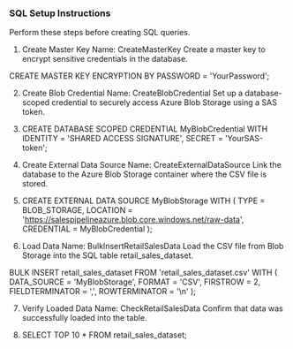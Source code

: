### SQL Setup Instructions
Perform these steps before creating SQL queries.

1. Create Master Key
Name: CreateMasterKey
Create a master key to encrypt sensitive credentials in the database.

CREATE MASTER KEY ENCRYPTION BY PASSWORD = 'YourPassword';

2. Create Blob Credential
Name: CreateBlobCredential
Set up a database-scoped credential to securely access Azure Blob Storage using a SAS token.

3. CREATE DATABASE SCOPED CREDENTIAL MyBlobCredential
WITH IDENTITY = 'SHARED ACCESS SIGNATURE',
SECRET = 'YourSAS-token';

4. Create External Data Source
Name: CreateExternalDataSource
Link the database to the Azure Blob Storage container where the CSV file is stored.

5. CREATE EXTERNAL DATA SOURCE MyBlobStorage
WITH (
TYPE = BLOB_STORAGE,
LOCATION = 'https://salespipelineazure.blob.core.windows.net/raw-data',
CREDENTIAL = MyBlobCredential
);

6. Load Data
Name: BulkInsertRetailSalesData
Load the CSV file from Blob Storage into the SQL table retail_sales_dataset.

BULK INSERT retail_sales_dataset
FROM 'retail_sales_dataset.csv'
WITH (
DATA_SOURCE = 'MyBlobStorage',
FORMAT = 'CSV',
FIRSTROW = 2,
FIELDTERMINATOR = ',',
ROWTERMINATOR = '\n'
);

7. Verify Loaded Data
Name: CheckRetailSalesData
Confirm that data was successfully loaded into the table.

8. SELECT TOP 10 * FROM retail_sales_dataset;